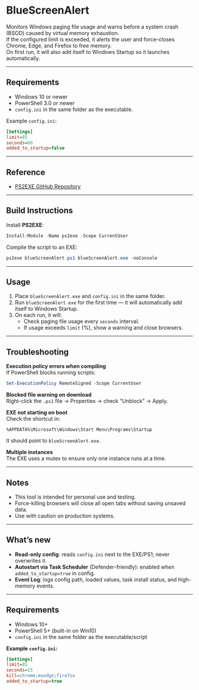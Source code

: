 # BlueScreenAlert

Monitors Windows paging file usage and warns before a system crash (BSOD) caused by virtual memory exhaustion.  
If the configured limit is exceeded, it alerts the user and force-closes Chrome, Edge, and Firefox to free memory.  
On first run, it will also add itself to Windows Startup so it launches automatically.

---

## Requirements
- Windows 10 or newer
- PowerShell 3.0 or newer
- `config.ini` in the same folder as the executable.

Example `config.ini`:
```ini
[Settings]
limit=85
seconds=60
added_to_startup=false
```

---

## Reference
- [PS2EXE GitHub Repository](https://github.com/MScholtes/PS2EXE)

---

## Build Instructions
Install **PS2EXE**:
```powershell
Install-Module -Name ps2exe -Scope CurrentUser
```

Compile the script to an EXE:
```powershell
ps2exe blueScreenAlert.ps1 blueScreenAlert.exe -noConsole
```

---

## Usage
1. Place `blueScreenAlert.exe` and `config.ini` in the same folder.
2. Run `blueScreenAlert.exe` for the first time — it will automatically add itself to Windows Startup.
3. On each run, it will:
   - Check paging file usage every `seconds` interval.
   - If usage exceeds `limit` (%), show a warning and close browsers.

---

## Troubleshooting
**Execution policy errors when compiling**  
If PowerShell blocks running scripts:
```powershell
Set-ExecutionPolicy RemoteSigned -Scope CurrentUser
```

**Blocked file warning on download**  
Right-click the `.ps1` file → Properties → check “Unblock” → Apply.

**EXE not starting on boot**  
Check the shortcut in:
```
%APPDATA%\Microsoft\Windows\Start Menu\Programs\Startup
```
It should point to `blueScreenAlert.exe`.

**Multiple instances**  
The EXE uses a mutex to ensure only one instance runs at a time.

---

## Notes
- This tool is intended for personal use and testing.  
- Force-killing browsers will close all open tabs without saving unsaved data.  
- Use with caution on production systems.


---

## What’s new
- **Read-only config**: reads `config.ini` next to the EXE/PS1; never overwrites it.
- **Autostart via Task Scheduler** (Defender-friendly): enabled when `added_to_startup=true` in config.
- **Event Log**: logs config path, loaded values, task install status, and high-memory events.

---

## Requirements
- Windows 10+
- PowerShell 5+ (built-in on Win10)
- `config.ini` in the same folder as the executable/script

**Example `config.ini`:**
```ini
[Settings]
limit=85
seconds=15
kill=chrome;msedge;firefox
added_to_startup=true
